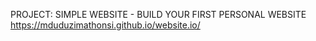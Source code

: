 PROJECT: SIMPLE WEBSITE - BUILD YOUR FIRST PERSONAL WEBSITE https://mduduzimathonsi.github.io/website.io/



